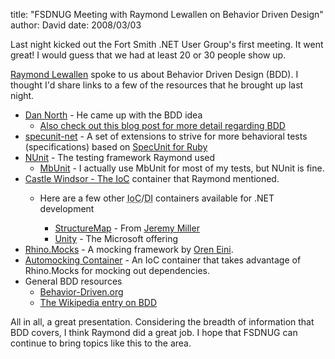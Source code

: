 
title: "FSDNUG Meeting with Raymond Lewallen on Behavior Driven Design"
author: David
date: 2008/03/03

<p>Last night kicked out the Fort Smith .NET User Group's first meeting. It went great! I would guess that we had at least 20 or 30 people show up.</p> <p><a href="http://www.raymondlewallen.com/">Raymond Lewallen</a> spoke to us about Behavior Driven Design (BDD). I thought I'd share links to a few of the resources that he brought up last night.</p> <ul> <li><a href="http://dannorth.net/">Dan North</a> - He came up with the BDD idea  <ul> <li><a href="http://dannorth.net/introducing-bdd">Also check out this blog post for more detail regarding BDD</a></li></ul> <li><a href="http://code.google.com/p/specunit-net/">specunit-net</a> - A set of extensions to strive for more behavioral tests (specifications) based on <a href="http://spec-unit.rubyforge.org/">SpecUnit for Ruby</a>  <li><a href="http://www.nunit.org/">NUnit</a> - The testing framework Raymond used  <ul> <li><a href="http://www.mbunit.com/">MbUnit</a> - I actually use MbUnit for most of my tests, but NUnit is fine.</li></ul> <li><a href="http://www.castleproject.org/container/index.html">Castle Windsor</acronym> - The <acronym title="Inversion of Control">IoC</a> container that Raymond mentioned. </li> <ul> <li>Here are a few other <acronym title="Inversion of Control">IoC</acronym>/<acronym title="Dependency Injection">DI</acronym> containers available for .NET development </li> <ul> <li><a href="http://structuremap.sourceforge.net/Default.htm">StructureMap</a> - From <a href="http://codebetter.com/blogs/jeremy.miller/">Jeremy Miller</a>  <li><a href="http://www.codeplex.com/unity">Unity</a> - The Microsoft offering</li></ul></ul> <li><a href="http://www.ayende.com/projects/rhino-mocks/downloads.aspx">Rhino.Mocks</a> - A mocking framework by <a href="http://www.ayende.com/Blog/Default.aspx">Oren Eini</a>. <li><a href="http://blog.eleutian.com/2007/02/23/TestsAutoMockingIoCContainer.aspx">Automocking Container</a> - An IoC container that takes advantage of Rhino.Mocks for mocking out dependencies. <li>General BDD resources  <ul> <li><a href="http://behaviour-driven.org/">Behavior-Driven.org</a>  <li><a href="http://en.wikipedia.org/wiki/Behavior_driven_development">The Wikipedia entry on BDD</a></li></ul></li></ul> <p>All in all, a great presentation. Considering the breadth of information that BDD covers, I think Raymond did a great job. I hope that FSDNUG can continue to bring topics like this to the area.</p>
